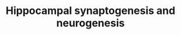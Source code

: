 ---
annotations:
- id: PW:0000650
  parent: signaling pathway
  type: Pathway Ontology
  value: signaling pathway pertinent to development
- id: PW:0002422
  parent: regulatory pathway
  type: Pathway Ontology
  value: synaptic differentiation pathway
- id: PW:0000004
  parent: regulatory pathway
  type: Pathway Ontology
  value: regulatory pathway
- id: PW:0000003
  parent: signaling pathway
  type: Pathway Ontology
  value: signaling pathway
- id: CL:0002608
  parent: animal cell
  type: Cell Type Ontology
  value: hippocampal neuron
authors:
- CMalyar
- Egonw
- AlexanderPico
description: Cognitive function and the consolidation of memory through hippocampal
  synaptogenesis and neurogenesis and the role of thyroxine.
last-edited: 2022-12-10
organisms:
- Homo sapiens
redirect_from:
- /index.php/Pathway:WP5231
- /instance/WP5231
- /instance/WP5231_r123335
revision: r123335
schema-jsonld:
- '@context': https://schema.org/
  '@id': https://wikipathways.github.io/pathways/WP5231.html
  '@type': Dataset
  creator:
    '@type': Organization
    name: WikiPathways
  description: Cognitive function and the consolidation of memory through hippocampal
    synaptogenesis and neurogenesis and the role of thyroxine.
  keywords:
  - ATP
  - BCL2
  - 'BDNF '
  - CALM1
  - 'CAMK2A '
  - CAMK2B
  - 'CAMK4 '
  - 'CAMKK1 '
  - CAMKK2
  - 'CCND2 '
  - CREB1
  - Ca2+
  - DIO2
  - 'DRD1  '
  - HNRNPL
  - K+
  - MAPK/ERK
  - MAPK14
  - 'NCAM1 '
  - 'NGF '
  - 'NRXN1 '
  - 'NRXN2 '
  - 'NRXN3  '
  - Na+
  - PPARGC1A
  - PRKCA
  - 'PRKCA '
  - PRL
  - RPS6KA5
  - RSK
  - SYT12
  - 'SYT2 '
  - Thyroxine (T4)
  - Triiodothyronine (T3)
  - TrkB
  - cAMP
  license: CC0
  name: Hippocampal synaptogenesis and neurogenesis
seo: CreativeWork
title: Hippocampal synaptogenesis and neurogenesis
wpid: WP5231
---